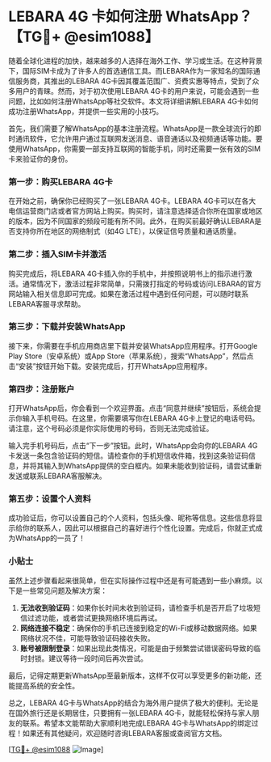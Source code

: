 # LEBARA 4G 卡如何注册 WhatsApp？【TG💪+ @esim1088】

随着全球化进程的加快，越来越多的人选择在海外工作、学习或生活。在这种背景下，国际SIM卡成为了许多人的首选通信工具。而LEBARA作为一家知名的国际通信服务商，其推出的LEBARA 4G卡因其覆盖范围广、资费实惠等特点，受到了众多用户的青睐。然而，对于初次使用LEBARA 4G卡的用户来说，可能会遇到一些问题，比如如何注册WhatsApp等社交软件。本文将详细讲解LEBARA 4G卡如何成功注册WhatsApp，并提供一些实用的小技巧。

首先，我们需要了解WhatsApp的基本注册流程。WhatsApp是一款全球流行的即时通讯软件，它允许用户通过互联网发送消息、语音通话以及视频通话等功能。要使用WhatsApp，你需要一部支持互联网的智能手机，同时还需要一张有效的SIM卡来验证你的身份。

### 第一步：购买LEBARA 4G卡

在开始之前，确保你已经购买了一张LEBARA 4G卡。LEBARA 4G卡可以在各大电信运营商门店或者官方网站上购买。购买时，请注意选择适合你所在国家或地区的版本，因为不同国家的频段可能有所不同。此外，在购买前最好确认LEBARA是否支持你所在地区的网络制式（如4G LTE），以保证信号质量和通话质量。

### 第二步：插入SIM卡并激活

购买完成后，将LEBARA 4G卡插入你的手机中，并按照说明书上的指示进行激活。通常情况下，激活过程非常简单，只需拨打指定的号码或访问LEBARA的官方网站输入相关信息即可完成。如果在激活过程中遇到任何问题，可以随时联系LEBARA客服寻求帮助。

### 第三步：下载并安装WhatsApp

接下来，你需要在手机应用商店里下载并安装WhatsApp应用程序。打开Google Play Store（安卓系统）或App Store（苹果系统），搜索“WhatsApp”，然后点击“安装”按钮开始下载。安装完成后，打开WhatsApp应用程序。

### 第四步：注册账户

打开WhatsApp后，你会看到一个欢迎界面。点击“同意并继续”按钮后，系统会提示你输入手机号码。在这里，你需要填写你在LEBARA 4G卡上登记的电话号码。请注意，这个号码必须是你实际使用的号码，否则无法完成验证。

输入完手机号码后，点击“下一步”按钮。此时，WhatsApp会向你的LEBARA 4G卡发送一条包含验证码的短信。请检查你的手机短信收件箱，找到这条验证码信息，并将其输入到WhatsApp提供的空白框内。如果未能收到验证码，请尝试重新发送或联系LEBARA客服解决。

### 第五步：设置个人资料

成功验证后，你可以设置自己的个人资料，包括头像、昵称等信息。这些信息将显示给你的联系人，因此可以根据自己的喜好进行个性化设置。完成后，你就正式成为WhatsApp的一员了！

### 小贴士

虽然上述步骤看起来很简单，但在实际操作过程中还是有可能遇到一些小麻烦。以下是一些常见问题及解决方案：

1. **无法收到验证码**：如果你长时间未收到验证码，请检查手机是否开启了垃圾短信过滤功能，或者尝试更换网络环境后再试。
2. **网络连接不稳定**：确保你的手机已连接到稳定的Wi-Fi或移动数据网络。如果网络状况不佳，可能导致验证码接收失败。
3. **账号被限制登录**：如果出现此类情况，可能是由于频繁尝试错误密码导致的临时封锁。建议等待一段时间后再次尝试。

最后，记得定期更新WhatsApp至最新版本，这样不仅可以享受更多的新功能，还能提高系统的安全性。

总之，LEBARA 4G卡与WhatsApp的结合为海外用户提供了极大的便利。无论是在国外旅行还是长期居住，只要拥有一张LEBARA 4G卡，就能轻松保持与家人朋友的联系。希望本文能帮助大家顺利地完成LEBARA 4G卡与WhatsApp的绑定过程！如果还有其他疑问，欢迎随时咨询LEBARA客服或查阅官方文档。

[[TG💪+ @esim1088](https://t.me/s/esim1088) ![Image](https://i.postimg.cc/4NQfJmqS/Snipaste-2025-05-13-00-14-12.png)]